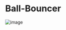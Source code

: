 # Ball-Bouncer

![image](https://user-images.githubusercontent.com/75546186/196276719-d2909ab8-7898-4eeb-a665-dd67910044e5.png)
